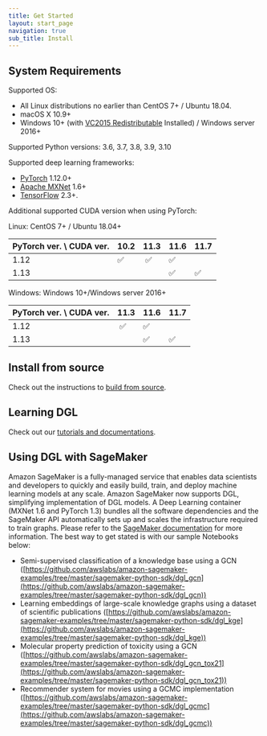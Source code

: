 ```yaml
---
title: Get Started
layout: start_page
navigation: true
sub_title: Install
---
```


System Requirements
---

Supported OS:

* All Linux distributions no earlier than CentOS 7+ / Ubuntu 18.04.
* macOS X 10.9+
* Windows 10+ (with [VC2015 Redistributable](https://www.microsoft.com/en-us/download/details.aspx?id=48145) Installed) / Windows server 2016+

Supported Python versions: 3.6, 3.7, 3.8, 3.9, 3.10

Supported deep learning frameworks:

* [PyTorch](https://pytorch.org/) 1.12.0+
* [Apache MXNet](https://mxnet.apache.org/) 1.6+
* [TensorFlow](https://tensorflow.org/) 2.3+.

Additional supported CUDA version when using PyTorch:

Linux: CentOS 7+ / Ubuntu 18.04+

PyTorch ver. \ CUDA ver. | 10.2 | 11.3 | 11.6 | 11.7
--   | -- | --   | -- | --
1.12 | ✅ |  ✅  | ✅ |  
1.13 |    |      | ✅ | ✅ 

Windows: Windows 10+/Windows server 2016+

PyTorch ver. \ CUDA ver. | 11.3 | 11.6 | 11.7
--   | --   | -- | --
1.12 |  ✅  | ✅ |  
1.13 |      | ✅ | ✅ 

Install from source
---

Check out the instructions to [build from source](https://docs.dgl.ai/install/index.html#install-from-source).

Learning DGL
---
Check out our [tutorials and documentations](https://docs.dgl.ai/index.html#getting-started).

Using DGL with SageMaker
---

Amazon SageMaker is a fully-managed service that enables data scientists and
developers to quickly and easily build, train, and deploy machine learning
models at any scale. Amazon SageMaker now supports DGL, simplifying
implementation of DGL models. A Deep Learning container (MXNet 1.6 and PyTorch
1.3) bundles all the software dependencies and the SageMaker API automatically
sets up and scales the infrastructure required to train graphs. Please refer to
the [SageMaker documentation](https://docs.aws.amazon.com/sagemaker/latest/dg/deep-graph-libary.html) for
more information. The best way to get stated is with our sample Notebooks
below:

* Semi-supervised classification of a knowledge base using a GCN ([https://github.com/awslabs/amazon-sagemaker-examples/tree/master/sagemaker-python-sdk/dgl_gcn](https://github.com/awslabs/amazon-sagemaker-examples/tree/master/sagemaker-python-sdk/dgl_gcn))
* Learning embeddings of large-scale knowledge graphs using a dataset of scientific publications ([https://github.com/awslabs/amazon-sagemaker-examples/tree/master/sagemaker-python-sdk/dgl_kge](https://github.com/awslabs/amazon-sagemaker-examples/tree/master/sagemaker-python-sdk/dgl_kge))
* Molecular property prediction of toxicity using a GCN ([https://github.com/awslabs/amazon-sagemaker-examples/tree/master/sagemaker-python-sdk/dgl_gcn_tox21](https://github.com/awslabs/amazon-sagemaker-examples/tree/master/sagemaker-python-sdk/dgl_gcn_tox21))
* Recommender system for movies using a GCMC implementation ([https://github.com/awslabs/amazon-sagemaker-examples/tree/master/sagemaker-python-sdk/dgl_gcmc](https://github.com/awslabs/amazon-sagemaker-examples/tree/master/sagemaker-python-sdk/dgl_gcmc))
